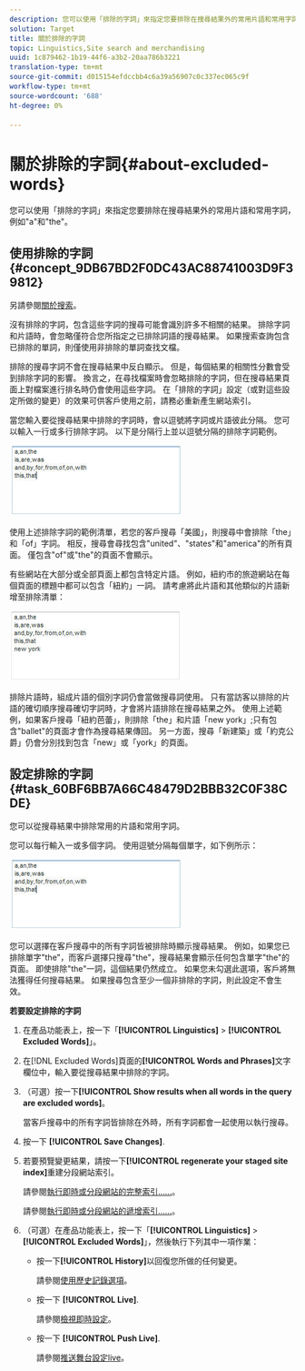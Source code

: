 ```yaml
---
description: 您可以使用「排除的字詞」來指定您要排除在搜尋結果外的常用片語和常用字詞，例如"a"和"the"。
solution: Target
title: 關於排除的字詞
topic: Linguistics,Site search and merchandising
uuid: 1c879462-1b19-44f6-a3b2-20aa786b3221
translation-type: tm+mt
source-git-commit: d015154efdccbb4c6a39a56907c0c337ec065c9f
workflow-type: tm+mt
source-wordcount: '688'
ht-degree: 0%

---
```



# 關於排除的字詞{#about-excluded-words}

您可以使用「排除的字詞」來指定您要排除在搜尋結果外的常用片語和常用字詞，例如&quot;a&quot;和&quot;the&quot;。

## 使用排除的字詞{#concept_9DB67BD2F0DC43AC88741003D9F39812}

另請參閱[關於搜索](../c-about-settings-menu/c-about-searching-menu.md#concept_207105CF26B1448F8A3D223787C56AB8)。

沒有排除的字詞，包含這些字詞的搜尋可能會識別許多不相關的結果。 排除字詞和片語時，會忽略僅符合您所指定之已排除詞語的搜尋結果。 如果搜索查詢包含已排除的單詞，則僅使用非排除的單詞查找文檔。

排除的搜尋字詞不會在搜尋結果中反白顯示。 但是，每個結果的相關性分數會受到排除字詞的影響。 換言之，在尋找檔案時會忽略排除的字詞，但在搜尋結果頁面上對檔案進行排名時仍會使用這些字詞。 在「排除的字詞」設定（或對這些設定所做的變更）的效果可供客戶使用之前，請務必重新產生網站索引。

當您輸入要從搜尋結果中排除的字詞時，會以逗號將字詞或片語彼此分隔。 您可以輸入一行或多行排除字詞。 以下是分隔行上並以逗號分隔的排除字詞範例。

![](assets/excluded_words_1.jpg)

使用上述排除字詞的範例清單，若您的客戶搜尋「美國」，則搜尋中會排除「the」和「of」字詞。 相反，搜尋會尋找包含&quot;united&quot;、&quot;states&quot;和&quot;america&quot;的所有頁面。 僅包含&quot;of&quot;或&quot;the&quot;的頁面不會顯示。

有些網站在大部分或全部頁面上都包含特定片語。 例如，紐約市的旅遊網站在每個頁面的標題中都可以包含「紐約」一詞。 請考慮將此片語和其他類似的片語新增至排除清單：

![](assets/excluded_words_2.jpg)

排除片語時，組成片語的個別字詞仍會當做搜尋詞使用。 只有當訪客以排除的片語的確切順序搜尋確切字詞時，才會將片語排除在搜尋結果之外。 使用上述範例，如果客戶搜尋「紐約芭蕾」，則排除「the」和片語「new york」;只有包含&quot;ballet&quot;的頁面才會作為搜尋結果傳回。 另一方面，搜尋「新建築」或「約克公爵」仍會分別找到包含「new」或「york」的頁面。

## 設定排除的字詞{#task_60BF6BB7A66C48479D2BBB32C0F38CDE}

您可以從搜尋結果中排除常用的片語和常用字詞。

您可以每行輸入一或多個字詞。 使用逗號分隔每個單字，如下例所示：

![](assets/excluded_words_1.jpg)

您可以選擇在客戶搜尋中的所有字詞皆被排除時顯示搜尋結果。 例如，如果您已排除單字&quot;the&quot;，而客戶選擇只搜尋&quot;the&quot;，搜尋結果會顯示任何包含單字&quot;the&quot;的頁面。 即使排除&quot;the&quot;一詞，這個結果仍然成立。 如果您未勾選此選項，客戶將無法獲得任何搜尋結果。 如果搜尋包含至少一個非排除的字詞，則此設定不會生效。

**若要設定排除的字詞**

1. 在產品功能表上，按一下「**[!UICONTROL Linguistics]** > **[!UICONTROL Excluded Words]**」。
1. 在[!DNL Excluded Words]頁面的&#x200B;**[!UICONTROL Words and Phrases]**&#x200B;文字欄位中，輸入要從搜尋結果中排除的字詞。
1. （可選）按一下&#x200B;**[!UICONTROL Show results when all words in the query are excluded words]**。

   當客戶搜尋中的所有字詞皆排除在外時，所有字詞都會一起使用以執行搜尋。
1. 按一下 **[!UICONTROL Save Changes]**.
1. 若要預覽變更結果，請按一下&#x200B;**[!UICONTROL regenerate your staged site index]**&#x200B;重建分段網站索引。

   請參閱[執行即時或分段網站的完整索引……](../c-about-index-menu/c-about-full-index.md#task_F7FE04D8A1654A7787FCCA31B45EB42D)。

   請參閱[執行即時或分段網站的遞增索引……](../c-about-index-menu/c-about-incremental-index.md#task_9BFB6157F3884B2FAECB7E0E9CA318CB)。
1. （可選）在產品功能表上，按一下「**[!UICONTROL Linguistics]** > **[!UICONTROL Excluded Words]**」，然後執行下列其中一項作業：

   * 按一下&#x200B;**[!UICONTROL History]**&#x200B;以回復您所做的任何變更。

      請參閱[使用歷史記錄選項](../t-using-the-history-option.md#task_70DD3F87A67242BBBD2CB27156F43002)。

   * 按一下 **[!UICONTROL Live]**.

      請參閱[檢視即時設定](../c-about-staging.md#task_401A0EBDB5DB4D4CA933CBA7BECDC10F)。

   * 按一下 **[!UICONTROL Push Live]**.

      請參閱[推送舞台設定live](../c-about-staging.md#task_44306783B4C0408AAA58B471DAF2D9A4)。

